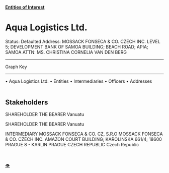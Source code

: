 #### [Entities of Interest](/list.html)
<link rel="stylesheet" type="text/css" href="../../assets/style.css">

<style>
body{background-image:url("http://eoi-graphs.s3-website-eu-west-1.amazonaws.com/Aqua_Logistics_Ltd..png");background-repeat: no-repeat;background-size: contain;}
.markdown>p>span{background-color: white;}
</style>

# Aqua Logistics Ltd.
<span>Status: Defaulted
Address: MOSSACK FONSECA & CO. CZECH INC. LEVEL 5; DEVELOPMENT BANK OF SAMOA BUILDING; BEACH ROAD; APIA; SAMOA  ATTN: MS. CHRISTINA CORNELIA VAN DEN BERG
</span>

---



<div class="legend">
Graph Key
<hr>
<span class="focus">• Aqua Logistics Ltd.</span>
<span class="entity">• Entities</span>
<span class="intermediary">• Intermediaries</span>
<span class="officer">• Officers</span>
<span class="address">• Addresses</span>
</div><br>


## Stakeholders
<span>SHAREHOLDER
THE BEARER
Vanuatu
</span>

<span>SHAREHOLDER
THE BEARER
Vanuatu
</span>

<span>INTERMEDIARY
MOSSACK FONSECA & CO. CZ, S.R.O
MOSSACK FONSECA & CO. CZECH INC. AMAZON COURT BUILDING; KAROLINSKA 661/4; 18600 PRAGUE 8 - KARLIN PRAGUE CZECH REPUBLIC
Czech Republic
</span>


<br><br><a class="contribute_button" href="Readme.md">👁</a>